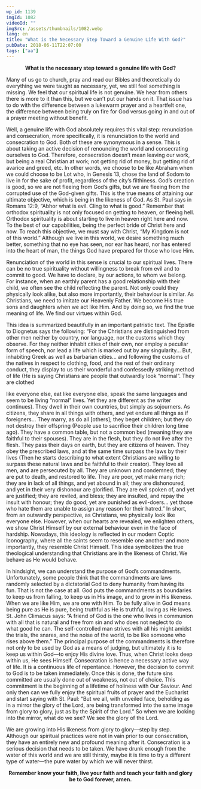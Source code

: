 ```yaml
---
wp_id: 1139
imgId: 1082
videoId: ""
imgSrc: /assets/thumbnails/1082.webp
lang: en
title: "What is the Necessary Step Toward a Genuine Life With God?"
pubDate: 2018-06-11T22:07:00
tags: ["aa"]
---
```


<p style="text-align: center;"><strong>What is the necessary step toward a genuine life with God?</strong></p>
<p>Many of us go to church, pray and read our Bibles and theoretically do everything we were taught as necessary, yet, we still feel something is missing. We feel that our spiritual life is not genuine. We hear from others there is more to it than this, but we can’t put our hands on it. That issue has to do with the difference between a lukewarm prayer and a heartfelt one, the difference between being truly on fire for God versus going in and out of a prayer meeting without benefit.</p>
<p>Well, a genuine life with God absolutely requires this vital step: renunciation and consecration, more specifically, it is renunciation to the world and consecration to God. Both of these are synonymous in a sense. This is about taking an active decision of renouncing the world and consecrating ourselves to God. Therefore, consecration doesn’t mean leaving our work, but being a real Christian at work; not getting rid of money, but getting rid of avarice and greed, etc. In other words, we choose to be like Abraham when we could choose to be Lot who, in Genesis 13, chose the land of Sodom to live in for the sake of profit, regardless of the city’s filthiness. God’s creation is good, so we are not fleeing from God’s gifts, but we are fleeing from the corrupted use of the God-given gifts. This is the true means of attaining our ultimate objective, which is being in the likeness of God. As St. Paul says in Romans 12:9, “Abhor what is evil. Cling to what is good.” Remember that orthodox spirituality is not only focused on getting to heaven, or fleeing hell. Orthodox spirituality is about starting to live in heaven right here and now. To the best of our capabilities, being the perfect bride of Christ here and now. To reach this objective, we must say with Christ, “My Kingdom is not of this world.” Although we live in this world, we desire something much better, something that no eye has seen, nor ear has heard, nor has entered into the heart of man, the things God have prepared for those who love Him.</p>
<p>Renunciation of the world in this sense is crucial to our spiritual lives. There can be no true spirituality without willingness to break from evil and to commit to good. We have to declare, by our actions, to whom we belong. For instance, when an earthly parent has a good relationship with their child, we often see the child reflecting the parent. Not only could they physically look alike, but also more importantly, their behaviour is similar. As Christians, we need to imitate our Heavenly Father. We become His true sons and daughters when we act like Him. And by doing so, we find the true meaning of life. We find our virtues within God.</p>
<p>This idea is summarized beautifully in an important patristic text. The Epistle to Diognetus says the following: “For the Christians are distinguished from other men neither by country, nor language, nor the customs which they observe. For they neither inhabit cities of their own, nor employ a peculiar form of speech, nor lead a life which is marked out by any singularity… But, inhabiting Greek as well as barbarian cities… and following the customs of the natives in respect to clothing, food, and the rest of their ordinary conduct, they display to us their wonderful and confessedly striking method of life (He is saying Christians are people that outwardly look “normal”. They are clothed</p>
<p>like everyone else, eat like everyone else, speak the same languages and seem to be living “normal” lives. Yet they are different as the writer continues). They dwell in their own countries, but simply as sojourners. As citizens, they share in all things with others, and yet endure all things as if foreigners… They marry, as do all [others]; they beget children; but they do not destroy their offspring (People use to sacrifice their children long time ago). They have a common table, but not a common bed (meaning they are faithful to their spouses). They are in the flesh, but they do not live after the flesh. They pass their days on earth, but they are citizens of heaven. They obey the prescribed laws, and at the same time surpass the laws by their lives (Then he starts describing to what extent Christians are willing to surpass these natural laws and be faithful to their creator). They love all men, and are persecuted by all. They are unknown and condemned; they are put to death, and restored to life. They are poor, yet make many rich; they are in lack of all things, and yet abound in all; they are dishonoured, and yet in their very dishonour are glorified. They are evil spoken of, and yet are justified; they are reviled, and bless; they are insulted, and repay the insult with honour; they do good, yet are punished as evil-doers… yet those who hate them are unable to assign any reason for their hatred.” In short, from an outwardly perspective, as Christians, we physically look like everyone else. However, when our hearts are revealed, we enlighten others, we show Christ Himself by our external behaviour even in the face of hardship. Nowadays, this ideology is reflected in our modern Coptic Iconography, where all the saints seem to resemble one another and more importantly, they resemble Christ Himself. This idea symbolizes the true theological understanding that Christians are in the likeness of Christ. We behave as He would behave.</p>
<p>In hindsight, we can understand the purpose of God’s commandments. Unfortunately, some people think that the commandments are laws randomly selected by a dictatorial God to deny humanity from having its fun. That is not the case at all. God puts the commandments as boundaries to keep us from falling, to keep us in His image, and to grow in His likeness. When we are like Him, we are one with Him. To be fully alive in God means being pure as He is pure, being truthful as He is truthful, loving as He loves. St. John Climacus says: “A friend of God is the one who lives in communion with all that is natural and free from sin and who does not neglect to do what good he can. The self-controlled man strives with all his might amidst the trials, the snares, and the noise of the world, to be like someone who rises above them.” The principal purpose of the commandments is therefore not only to be used by God as a means of judging, but ultimately it is to keep us within God—to enjoy His divine love. Thus, when Christ looks deep within us, He sees Himself. Consecration is hence a necessary active way of life. It is a continuous life of repentance. However, the decision to commit to God is to be taken immediately. Once this is done, the future sins committed are usually done out of weakness, not out of choice. This commitment is the beginning of a lifetime of holiness with Our Saviour. And only then can we fully enjoy the spiritual fruits of prayer and the Eucharist and start saying with St. Paul: “But we all, with unveiled face, beholding as in a mirror the glory of the Lord, are being transformed into the same image from glory to glory, just as by the Spirit of the Lord.” So when we are looking into the mirror, what do we see? We see the glory of the Lord.</p>
<p>We are growing into His likeness from glory to glory—step by step. Although our spiritual practices were not in vain prior to our consecration, they have an entirely new and profound meaning after it. Consecration is a serious decision that needs to be taken. We have drunk enough from the water of this world and we are still thirsty, maybe it is time to try a different type of water—the pure water by which we will never thirst.</p>
<p style="text-align: center;"><strong>Remember know your faith, live your faith and teach your faith and glory be to God forever, amen.</strong></p>
